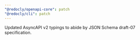 ```yaml
---
"@redocly/openapi-core": patch
"@redocly/cli": patch
---
```


Updated AsyncAPI v2 typings to abide by JSON Schema draft-07 specification.

